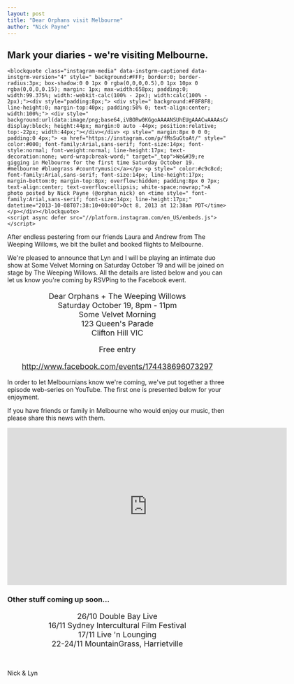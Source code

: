 ```yaml
---
layout: post
title: "Dear Orphans visit Melbourne"
author: "Nick Payne"
---
```


## Mark your diaries - we're visiting Melbourne.

<div style="margin-bottom: 1em;">

	<blockquote class="instagram-media" data-instgrm-captioned data-instgrm-version="4" style=" background:#FFF; border:0; border-radius:3px; box-shadow:0 0 1px 0 rgba(0,0,0,0.5),0 1px 10px 0 rgba(0,0,0,0.15); margin: 1px; max-width:658px; padding:0; width:99.375%; width:-webkit-calc(100% - 2px); width:calc(100% - 2px);"><div style="padding:8px;"> <div style=" background:#F8F8F8; line-height:0; margin-top:40px; padding:50% 0; text-align:center; width:100%;"> <div style=" background:url(data:image/png;base64,iVBORw0KGgoAAAANSUhEUgAAACwAAAAsCAMAAAApWqozAAAAGFBMVEUiIiI9PT0eHh4gIB4hIBkcHBwcHBwcHBydr+JQAAAACHRSTlMABA4YHyQsM5jtaMwAAADfSURBVDjL7ZVBEgMhCAQBAf//42xcNbpAqakcM0ftUmFAAIBE81IqBJdS3lS6zs3bIpB9WED3YYXFPmHRfT8sgyrCP1x8uEUxLMzNWElFOYCV6mHWWwMzdPEKHlhLw7NWJqkHc4uIZphavDzA2JPzUDsBZziNae2S6owH8xPmX8G7zzgKEOPUoYHvGz1TBCxMkd3kwNVbU0gKHkx+iZILf77IofhrY1nYFnB/lQPb79drWOyJVa/DAvg9B/rLB4cC+Nqgdz/TvBbBnr6GBReqn/nRmDgaQEej7WhonozjF+Y2I/fZou/qAAAAAElFTkSuQmCC); display:block; height:44px; margin:0 auto -44px; position:relative; top:-22px; width:44px;"></div></div> <p style=" margin:8px 0 0 0; padding:0 4px;"> <a href="https://instagram.com/p/fMsSuGtoAt/" style=" color:#000; font-family:Arial,sans-serif; font-size:14px; font-style:normal; font-weight:normal; line-height:17px; text-decoration:none; word-wrap:break-word;" target="_top">We&#39;re gigging in Melbourne for the first time Saturday October 19. #melbourne #bluegrass #countrymusic</a></p> <p style=" color:#c9c8cd; font-family:Arial,sans-serif; font-size:14px; line-height:17px; margin-bottom:0; margin-top:8px; overflow:hidden; padding:8px 0 7px; text-align:center; text-overflow:ellipsis; white-space:nowrap;">A photo posted by Nick Payne (@orphan_nick) on <time style=" font-family:Arial,sans-serif; font-size:14px; line-height:17px;" datetime="2013-10-08T07:38:10+00:00">Oct 8, 2013 at 12:38am PDT</time></p></div></blockquote>
	<script async defer src="//platform.instagram.com/en_US/embeds.js"></script>

</div>

<p>After endless pestering from our friends Laura and Andrew from The Weeping Willows, we bit the bullet and booked flights to Melbourne.</p>
<p>We're pleased to announce that Lyn and I will be playing an intimate duo show at Some Velvet Morning on Saturday October 19 and will be joined on stage by The Weeping Willows. All the details are listed below and you can let us know you're coming by RSVPing to the Facebook event.</p>
<p style="text-align: center; font-size: 1.25em;">Dear Orphans + The Weeping Willows<br />Saturday October 19, 8pm - 11pm<br />Some Velvet Morning<br />123 Queen's Parade<br />Clifton Hill VIC</p>
<p style="text-align: center; font-size: 1.25em;">Free entry</p>
<p style="text-align: center; font-size: 1.25em;"><a class="external" href="http://www.facebook.com/events/174438696073297" target="_blank">http://www.facebook.com/events/174438696073297</a></p>
<p>In order to let Melbournians know we're coming, we've put together a three episode web-series on YouTube. The first one is presented below for your enjoyment.</p>
<p>If you have friends or family in Melbourne who would enjoy our music, then please share this news with them.</p>
<iframe width="640" height="360" src="https://www.youtube.com/embed/-L9V95maqNg" frameborder="0" allowfullscreen></iframe>
<h3>Other stuff coming up soon&hellip;</h3>
<p style="text-align: center; font-size: 1.25em;">26/10 Double Bay Live<br />16/11 Sydney Intercultural Film Festival<br />17/11 Live 'n Lounging<br />22-24/11 MountainGrass, Harrietville</p>
<p>&nbsp;</p>
<p>Nick &amp; Lyn</p>

